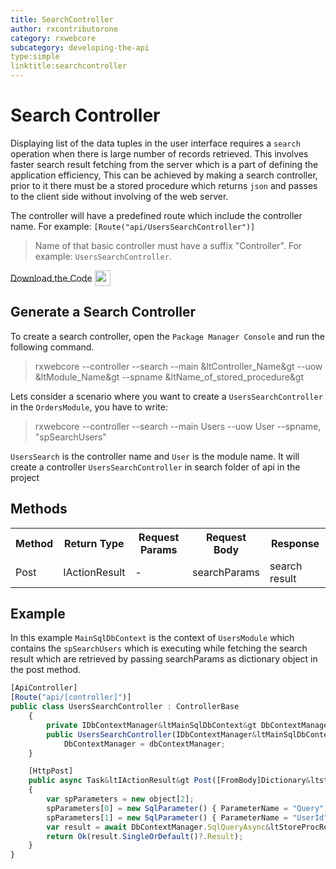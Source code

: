 ```yaml
---
title: SearchController
author: rxcontributorone
category: rxwebcore
subcategory: developing-the-api
type:simple
linktitle:searchcontroller
---
```

# Search Controller

Displaying list of the data tuples in the user interface requires a `search` operation when there is large number of records retrieved.
This involves faster search result fetching from the server which is a part of defining the application efficiency, This can be achieved by making a search controller, prior to it there must be a stored procedure which returns `json` and passes to the client side without involving of the web server.

The controller will have a predefined route which include the controller name. For example: `[Route("api/UsersSearchController")]` 

> Name of that basic controller must have a suffix "Controller". For example: `UsersSearchController`.

<a role="button" target="_blank" class="git-link-button" href="https://github.com/rxweb/RxWebCore/blob/master/src/Samples/AspNetCore/Documentation%20Examples/HumanResourceApplication/HumanResourceApplication.Api/Controllers/Api/Search/Main/UsersSearchController.cs"><span style="vertical-align: middle">Download the Code</span><img class="_3-99 img" src="https://scontent.famd5-1.fna.fbcdn.net/v/t39.2365-6/21630666_872184906282544_8997395837269049344_n.png?_nc_cat=106&amp;_nc_ohc=ixvAzbNREvgAX9AAb7C&amp;_nc_ht=scontent.famd5-1.fna&amp;oh=738ee91e1ae8331712186222788828a0&amp;oe=5ED55A8A" height="25" alt="" style="vertical-align:middle;margin-left: 4px;max-width: 654px;"></a>

## Generate a Search Controller

To create a search controller, open the `Package Manager Console` and run the following command.

> rxwebcore --controller --search --main &ltController_Name&gt --uow &ltModule_Name&gt --spname &ltName_of_stored_procedure&gt

Lets consider a scenario where you want to create a `UsersSearchController` in the `OrdersModule`, you have to write:

> rxwebcore --controller --search --main Users --uow User --spname, "spSearchUsers"

`UsersSearch` is the controller name and `User` is the module name. It will create a controller `UsersSearchController` in search folder of api in the project

## Methods

<table class="table table-bordered">
<tr><th>Method</th><th>Return Type</th><th>Request Params</th><th>Request Body</th><th>Response</th></tr>
<tr><td>Post</td><td>IActionResult</td><td> - </td><td>searchParams</td><td>search result</td></tr>
</table>

## Example
In this example  `MainSqlDbContext` is the context of `UsersModule` which contains the `spSearchUsers`
which is executing while fetching the search result which are retrieved by passing searchParams as dictionary object in the post method.

````js
[ApiController]
[Route("api/[controller]")]
public class UsersSearchController : ControllerBase
    {
        private IDbContextManager&ltMainSqlDbContext&gt DbContextManager { get; set; }
        public UsersSearchController(IDbContextManager&ltMainSqlDbContext&gt dbContextManager) {
            DbContextManager = dbContextManager;
    }

    [HttpPost]
    public async Task&ltIActionResult&gt Post([FromBody]Dictionary&ltstring,string&gt searchParams)
    {
        var spParameters = new object[2];
        spParameters[0] = new SqlParameter() { ParameterName = "Query", Value = searchParams["query"] };
        spParameters[1] = new SqlParameter() { ParameterName = "UserId", Value = UserClaim.UserId };
        var result = await DbContextManager.SqlQueryAsync&ltStoreProcResult&gt("EXEC [dbo].spSearchUsers @Query, @UserId", spParameters);
        return Ok(result.SingleOrDefault()?.Result);
    }
}
````   

